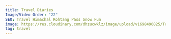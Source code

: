 ```yaml
---
title: Travel Diaries
Image/Video Order: "22"
SEO: Travel Himachal Rohtang Pass Snow Fun
image: https://res.cloudinary.com/dhzucwklz/image/upload/v1698490825/Travel/_SBS6267_zumnw2.jpg
tag: travel
---
```

